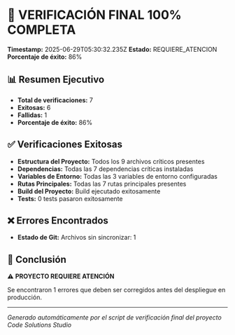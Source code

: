 # 🚀 VERIFICACIÓN FINAL 100% COMPLETA

**Timestamp:** 2025-06-29T05:30:32.235Z
**Estado:** REQUIERE_ATENCION
**Porcentaje de éxito:** 86%

## 📊 Resumen Ejecutivo

- **Total de verificaciones:** 7
- **Exitosas:** 6
- **Fallidas:** 1
- **Porcentaje de éxito:** 86%

## ✅ Verificaciones Exitosas

- **Estructura del Proyecto:** Todos los 9 archivos críticos presentes
- **Dependencias:** Todas las 7 dependencias críticas instaladas
- **Variables de Entorno:** Todas las 3 variables de entorno configuradas
- **Rutas Principales:** Todas las 7 rutas principales presentes
- **Build del Proyecto:** Build ejecutado exitosamente
- **Tests:** 0 tests pasaron exitosamente

## ❌ Errores Encontrados

- **Estado de Git:** Archivos sin sincronizar: 1

## 🎯 Conclusión

⚠️ **PROYECTO REQUIERE ATENCIÓN**

Se encontraron 1 errores que deben ser corregidos antes del despliegue en producción.

---
*Generado automáticamente por el script de verificación final del proyecto Code Solutions Studio*
